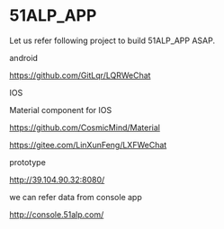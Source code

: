 # 51ALP_APP


Let us refer following project to build 51ALP_APP ASAP.


android


https://github.com/GitLqr/LQRWeChat

IOS


Material component for IOS 

https://github.com/CosmicMind/Material

https://gitee.com/LinXunFeng/LXFWeChat



prototype

http://39.104.90.32:8080/


we can refer data from console app 


http://console.51alp.com/





